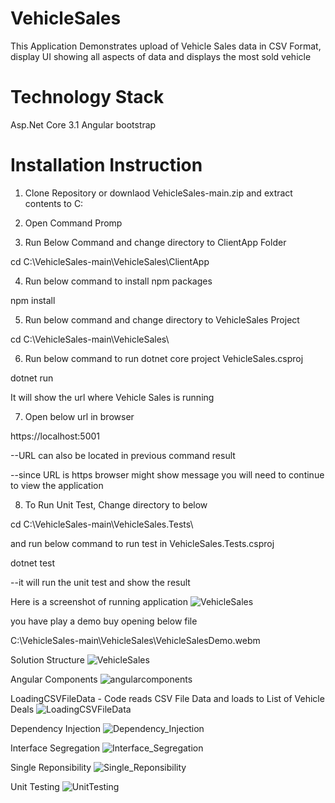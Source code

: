# VehicleSales

This Application Demonstrates upload of Vehicle Sales data in CSV Format, display UI showing all aspects of data and displays the most sold vehicle

# Technology Stack

Asp.Net Core 3.1
Angular
bootstrap

# Installation Instruction

1. Clone Repository or downlaod VehicleSales-main.zip and extract contents to C:

2. Open Command Promp

3. Run Below Command and change directory to ClientApp Folder

cd C:\VehicleSales-main\VehicleSales\ClientApp

4. Run below command to install npm packages

npm install

5. Run below command and change directory to VehicleSales Project

cd C:\VehicleSales-main\VehicleSales\

6. Run below command to run dotnet core project VehicleSales.csproj

dotnet run

It will show the url where Vehicle Sales is running

7. Open below url in browser

https://localhost:5001

--URL can also be located in previous command result

--since URL is https browser might show message you will need to continue to view the application

8. To Run Unit Test, Change directory to below

cd C:\VehicleSales-main\VehicleSales.Tests\

and run below command to run test in VehicleSales.Tests.csproj

dotnet test 

--it will run the unit test and show the result

Here is a screenshot of running application
![VehicleSales](https://github.com/maysh15/VehicleSales/blob/main/Demo/VehicleSales.JPG)

you have play a demo buy opening below file

C:\VehicleSales-main\VehicleSales\VehicleSalesDemo.webm

Solution Structure
![VehicleSales](https://github.com/maysh15/VehicleSales/blob/main/Demo/SolutionStructure.JPG)

Angular Components
![angularcomponents](https://github.com/maysh15/VehicleSales/blob/main/Demo/angularcomponents.JPG)

LoadingCSVFileData - Code reads CSV File Data and loads to List of Vehicle Deals
![LoadingCSVFileData](https://github.com/maysh15/VehicleSales/blob/main/Demo/LoadingCSVFileData.JPG)

Dependency Injection
![Dependency_Injection](https://github.com/maysh15/VehicleSales/blob/main/Demo/Dependency_Injection.JPG)

Interface Segregation
![Interface_Segregation](https://github.com/maysh15/VehicleSales/blob/main/Demo/Interface_Segregation.JPG)

Single Reponsibility
![Single_Reponsibility](https://github.com/maysh15/VehicleSales/blob/main/Demo/Single_Reponsibility.JPG)

Unit Testing
![UnitTesting](https://github.com/maysh15/VehicleSales/blob/main/Demo/UnitTesting.JPG)

